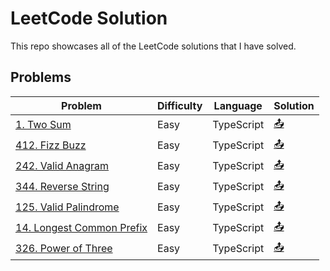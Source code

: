 # LeetCode Solution
This repo showcases all of the LeetCode solutions that I have solved.

## Problems
<!-- TABLE START -->
| Problem | Difficulty | Language | Solution |
|---------|------------|----------|----------|
|[1. Two Sum](https://leetcode.com/problems/two-sum/)|Easy|TypeScript|[&#x1F4E4;](1.%20Two%20Sum/README.md)|
|[412. Fizz Buzz](https://leetcode.com/problems/fizz-buzz/)|Easy|TypeScript|[&#x1F4E4;](412.%20Fizz%20Buzz/README.md)|
|[242. Valid Anagram](https://leetcode.com/problems/valid-anagram/)|Easy|TypeScript|[&#x1F4E4;](242.%20Valid%20Anagram/README.md)|
|[344. Reverse String](https://leetcode.com/problems/reverse-string/)|Easy|TypeScript|[&#x1F4E4;](344.%20Reverse%20String/README.md)|
|[125. Valid Palindrome](https://leetcode.com/problems/valid-palindrome/)|Easy|TypeScript|[&#x1F4E4;](125.%20Valid%20Palindrome/README.md)|
|[14. Longest Common Prefix](https://leetcode.com/problems/longest-common-prefix/)|Easy|TypeScript|[&#x1F4E4;](14.%20Longest%20Common%20Prefix/README.md)|
|[326. Power of Three](https://leetcode.com/problems/power-of-three/)|Easy|TypeScript|[&#x1F4E4;](326.%20Power%20of%20Three/README.md)|
<!-- TABLE END -->